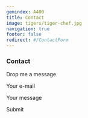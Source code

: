 ```yaml
---
gemindex: A400
title: Contact
image: tigers/tiger-chef.jpg
navigation: true
footer: false
redirect: #/ContactForm
---
```


### Contact

Drop me a message

Your e-mail

Your message

Submit
